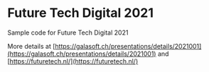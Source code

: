 # Future Tech Digital 2021

Sample code for Future Tech Digital 2021

More details at [https://galasoft.ch/presentations/details/2021001](https://galasoft.ch/presentations/details/2021001) and [https://futuretech.nl/](https://futuretech.nl/)
